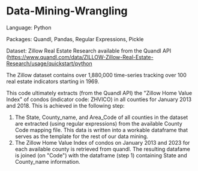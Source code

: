 # Data-Mining-Wrangling
Language: Python

Packages: Quandl, Pandas, Regular Expressions, Pickle

Dataset: Zillow Real Estate Research available from the Quandl API (https://www.quandl.com/data/ZILLOW-Zillow-Real-Estate-Research/usage/quickstart/python


The Zillow dataset contains over 1,880,000 time-series tracking over 100 real estate indicators starting in 1969.

This code ultimately extracts (from the Quandl API) the "Zillow Home Value Index" of condos (indicator code: ZHVICO) in all counties for January 2013 and 2018. This is achieved in the following step:
1. The State, County_name, and Area_Code of all counties in the dataset are extracted (using regular expressions) from the available County Code mapping file. This data is written into a workable dataframe that serves as the template for the rest of our data mining. 
2. The Zillow Home Value Index of condos on January 2013 and 2023 for each available county is retrieved from quandl. The resulting datafame is joined (on "Code") with the dataframe (step 1) containing State and County_name information.

